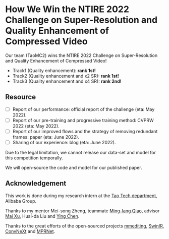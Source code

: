 # How We Win the NTIRE 2022 Challenge on Super-Resolution and Quality Enhancement of Compressed Video

Our team (TaoMC2) wins the NTIRE 2022 Challenge on Super-Resolution and Quality Enhancement of Compressed Video!

- Track1 (Quality enhancement): **rank 1st!**
- Track2 (Quality enhancement and x2 SR): **rank 1st!**
- Track3 (Quality enhancement and x4 SR): **rank 2nd!**

## Resource

- [ ] Report of our performance: official report of the challenge (eta: May 2022).
- [ ] Report of our pre-training and progressive training method: CVPRW 2022 (eta: May 2022).
- [ ] Report of our improved flows and the strategy of removing redundant frames: paper (eta: June 2022).
- [ ] Sharing of our experience: blog (eta: June 2022).

Due to the legal limitation, we cannot release our data-set and model for this competition temporally.

We will open-source the code and model for our published paper.

## Acknowledgement

This work is done during my research intern at the [Tao Tech department](https://tech.taobao.org), Alibaba Group.

Thanks to my mentor Mei-song Zheng, teammate [Ming-lang Qiao](https://github.com/MinglangQiao), advisor [Mai Xu](https://scholar.google.com/citations?user=JdhDuXAAAAAJ), Huai-da Liu and [Ying Chen](https://scholar.google.com/citations?user=NpTmcKEAAAAJ).

Thanks to the great efforts of the open-sourced projects [mmediting](https://github.com/open-mmlab/mmediting), [SwinIR](https://github.com/JingyunLiang/SwinIR), [ConvNeXt](https://github.com/facebookresearch/ConvNeXt) and [MPRNet](https://github.com/swz30/MPRNet).
